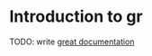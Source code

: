 # Introduction to gr

TODO: write [great documentation](http://jacobian.org/writing/what-to-write/)
